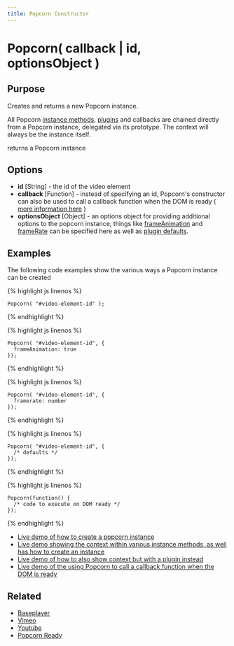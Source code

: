 ```yaml
---
title: Popcorn Constructor 
---
```

# Popcorn( callback | id, optionsObject ) #

## Purpose ##

Creates and returns a new Popcorn instance.

All Popcorn [instance methods](/popcorn-docs/media-methods/), [plugins](/popcorn-docs/plugins/) and callbacks are chained directly from a Popcorn instance, delegated via its prototype. The context will always be the instance itself.

returns a Popcorn instance

## Options ##

* **id** \[String\] - the id of the video element
* **callback** \[Function\] - instead of specifying an id, Popcorn's constructor can also be used to call a callback function when the DOM is ready ( [more information here](/popcorn-docs/utility-methods/#popcornready) )
* **optionsObject** \[Object\] - an options object for providing additional options to the popcorn instance, things like [frameAnimation](/popcorn-docs/media-properties/#frameanimation) and [frameRate](/popcorn-docs/media-properties/#framerate) can be specified here as well as [plugin defaults](/popcorn-docs/media-methods/#defaults).

## Examples ##

The following code examples show the various ways a Popcorn instance can be created

{% highlight js linenos %}

    Popcorn( "#video-element-id" );

{% endhighlight %}

{% highlight js linenos %}

    Popcorn( "#video-element-id", {
      frameAnimation: true
    });

{% endhighlight %}

{% highlight js linenos %}

    Popcorn( "#video-element-id", {
      framerate: number
    });

{% endhighlight %}

{% highlight js linenos %}

    Popcorn( "#video-element-id", {
      /* defaults */
    });

{% endhighlight %}

{% highlight js linenos %}

    Popcorn(function() {
      /* code to execute on DOM ready */
    });

{% endhighlight %}

* [Live demo of how to create a popcorn instance](http://jsfiddle.net/popcornjs/Y2uK7/)
* [Live demo showing the context within various instance methods, as well has how to create an instance](http://jsfiddle.net/popcornjs/G3Csf/)
* [Live demo of how to also show context but with a plugin instead](http://jsfiddle.net/popcornjs/GmNEY/)
* [Live demo of the using Popcorn to call a callback function when the DOM is ready](http://jsfiddle.net/popcornjs/2eNJF/)

## Related ##

* [Baseplayer](/popcorn-docs/players/#baseplayer)
* [Vimeo](/popcorn-docs/players/#vimeo)
* [Youtube](/popcorn-docs/players/#youtube)
* [Popcorn Ready](/popcorn-docs/utility-methods/#popcornready)
